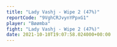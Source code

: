 ```yaml
---
title: "Lady Vashj - Wipe 2 (47%)"
reportCode: "9VghCRJvynYPpxG1"
player: "Bøømba"
fight: "Lady Vashj - Wipe 2 (47%)"
date: 2021-10-10T19:07:58.024000+00:00
---
```


